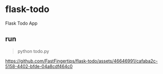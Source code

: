 # flask-todo
 Flask Todo App

## run
> python todo.py

https://github.com/FastFingertips/flask-todo/assets/46646991/cafaba2c-5158-4402-bfde-04a8cdf464c0

